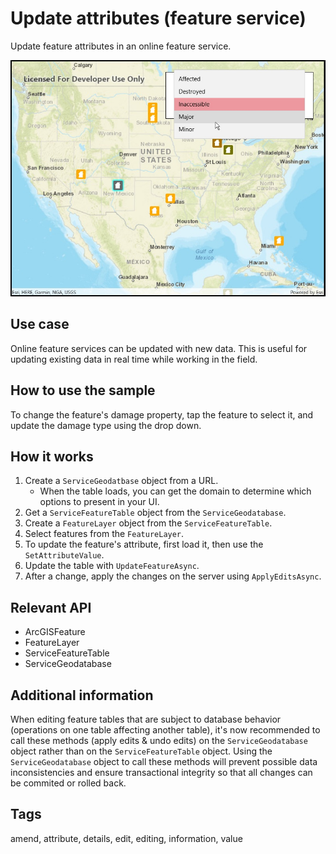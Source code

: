 # Update attributes (feature service)

Update feature attributes in an online feature service.

![Image of update attributes feature service](UpdateAttributes.jpg)

## Use case

Online feature services can be updated with new data. This is useful for updating existing data in real time while working in the field.

## How to use the sample

To change the feature's damage property, tap the feature to select it, and update the damage type using the drop down.

## How it works

1. Create a `ServiceGeodatbase` object from a URL.
    * When the table loads, you can get the domain to determine which options to present in your UI.
2. Get a `ServiceFeatureTable` object from the `ServiceGeodatabase`.
3. Create a `FeatureLayer` object from the `ServiceFeatureTable`.
4. Select features from the `FeatureLayer`.
5. To update the feature's attribute, first load it, then use the `SetAttributeValue`.
6. Update the table with `UpdateFeatureAsync`.
7. After a change, apply the changes on the server using `ApplyEditsAsync`.

## Relevant API

* ArcGISFeature
* FeatureLayer
* ServiceFeatureTable
* ServiceGeodatabase

## Additional information

When editing feature tables that are subject to database behavior (operations on one table affecting another table), it's now recommended to call these methods (apply edits & undo edits) on the `ServiceGeodatabase` object rather than on the `ServiceFeatureTable` object. Using the `ServiceGeodatabase` object to call these methods will prevent possible data inconsistencies and ensure transactional integrity so that all changes can be commited or rolled back.

## Tags

amend, attribute, details, edit, editing, information, value
